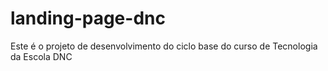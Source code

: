 # landing-page-dnc
Este é o projeto de desenvolvimento do ciclo base do curso de Tecnologia da Escola DNC
